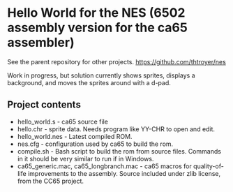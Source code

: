 # Hello World for the NES (6502 assembly version for the ca65 assembler)
See the parent repository for other projects. https://github.com/thtroyer/nes

Work in progress, but solution currently shows sprites, displays a background, and moves the sprites around with a d-pad.

## Project contents
 - hello_world.s - ca65 source file
 - hello.chr - sprite data.  Needs program like YY-CHR to open and edit.
 - hello_world.nes - Latest compiled ROM.
 - nes.cfg - configuration used by ca65 to build the rom.
 - compile.sh - Bash script to build the rom from source files.  Commands in it should be very similar to run if in Windows.
 - ca65_generic.mac, ca65_longbranch.mac - ca65 macros for quality-of-life improvements to the assembly. Source included under zlib license, from the CC65 project.




